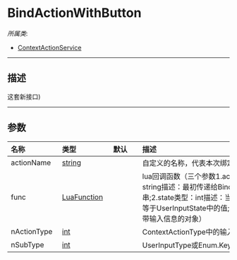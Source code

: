 # BindActionWithButton

*所属类*:
* [ContextActionService](/Api/Classes/Input/ContextActionService.md)
------------------------------------------------------------------------------------------
## 描述

这套新接口)

------------------------------------------------------------------------------------------
## 参数

|<div style="width:100px">名称</div>|<div style="width:100px">类型</div>|<div style="width:50px">默认</div>|<div style="width:350px">描述</div>|
|:---|:---|:---|:---|
|actionName|[string](/Api/DataType/String.md)||自定义的名称，代表本次绑定|
|func|[LuaFunction](/Api/Enums/LuaFunction.md)||lua回调函数（三个参数1.actionName类型：string描述：最初传递给BindAction的相同字符串;2.state类型：int描述：当前事件的输入状态，等于UserInputState中的值;3.inputObj类型：携带输入信息的对象）|
|nActionType|[int](/Api/DataType/Number.md)||ContextActionType中的输入类型|
|nSubType|[int](/Api/DataType/Number.md)||UserInputType或Enum.KeyCode的类型的类型|
